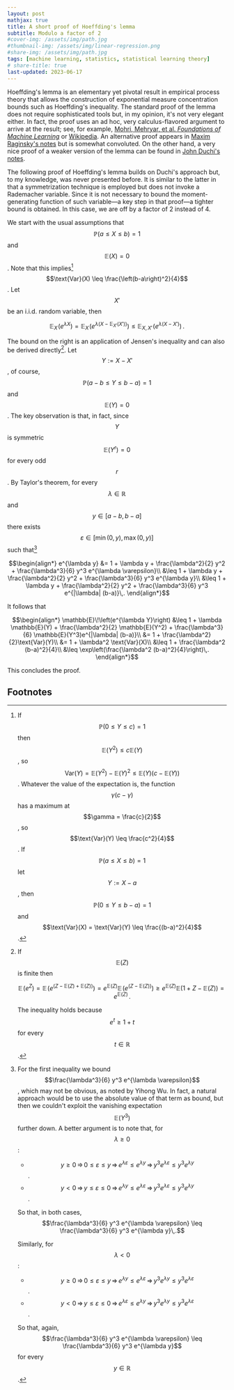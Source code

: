 ```yaml
---
layout: post
mathjax: true
title: A short proof of Hoeffding's lemma
subtitle: Modulo a factor of 2 
#cover-img: /assets/img/path.jpg
#thumbnail-img: /assets/img/linear-regression.png
#share-img: /assets/img/path.jpg
tags: [machine learning, statistics, statistical learning theory]
# share-title: true
last-updated: 2023-06-17
---
```


Hoeffding's lemma is an elementary yet pivotal result in empirical process theory that allows the construction of exponential measure concentration bounds such as Hoeffding's inequality. The standard proof of the lemma does not require sophisticated tools but, in my opinion, it's not very elegant either. In fact, the proof uses an ad hoc, very calculus-flavored argument to arrive at the result; see, for example, [Mohri, Mehryar, et al. *Foundations of Machine Learning*](https://mitpress.ublish.com/ebook/foundations-of-machine-learning--2-preview/7093/437) or [Wikipedia](https://www.wikiwand.com/en/Hoeffding's_lemma). An alternative proof appears in [Maxim Raginsky's notes](http://maxim.ece.illinois.edu/teaching/fall14/notes/concentration.pdf) but is somewhat convoluted. On the other hand, a very nice proof of a weaker version of the lemma can be found in [John Duchi's notes](http://cs229.stanford.edu/extra-notes/hoeffding.pdf).

The following proof of Hoeffding's lemma builds on Duchi's approach but, to my knowledge, was never presented before. It is similar to the latter in that a symmetrization technique is employed but does not invoke a Rademacher variable. Since it is not necessary to bound the moment-generating function of such variable—a key step in that proof—a tighter bound is obtained. In this case, we are off by a factor of 2 instead of 4.

We start with the usual assumptions that $$\mathbb{P}(a \leq X \leq b) = 1$$ and $$\mathbb{E}(X) = 0$$. Note that this implies[^1] $$\text{Var}(X) \leq \frac{\left(b-a\right)^2}{4}$$. Let $$X'$$ be an i.i.d. random variable, then

$$\mathbb{E}_X\!\left(e^{\lambda X}\right) = \mathbb{E}_X\!\left(e^{\lambda (X - \mathbb{E}_{X'}(X'))}\right) \leq \mathbb{E}_{X, X'}\!\left(e^{\lambda (X - X')}\right)\,.$$

The bound on the right is an application of Jensen's inequality and can also be derived directly[^2]. Let $$Y := X - X'$$, of course, $$\mathbb{P}(a-b \leq Y \leq b-a) = 1$$ and $$\mathbb{E}(Y) = 0$$. The key observation is that, in fact, since $$Y$$ is symmetric $$\mathbb{E}(Y^r) = 0$$ for every odd $$r$$. By Taylor's theorem, for every $$\lambda \in \mathbb{R}$$ and $$y \in [a-b, b-a]$$ there exists $$\varepsilon \in [\min(0, y), \max(0, y)]$$ such that[^3]

$$\begin{align*}
e^{\lambda y} &= 1 + \lambda y + \frac{\lambda^2}{2} y^2 + \frac{\lambda^3}{6} y^3 e^{\lambda \varepsilon}\\
&\leq 1 + \lambda y + \frac{\lambda^2}{2} y^2 + \frac{\lambda^3}{6} y^3 e^{\lambda y}\\
&\leq 1 + \lambda y + \frac{\lambda^2}{2} y^2 + \frac{\lambda^3}{6} y^3 e^{|\lambda| (b-a)}\,.
\end{align*}$$

It follows that

$$\begin{align*}
\mathbb{E}\!\left(e^{\lambda Y}\right) &\leq 1 + \lambda \mathbb{E}(Y) + \frac{\lambda^2}{2} \mathbb{E}(Y^2) + \frac{\lambda^3}{6} \mathbb{E}(Y^3)e^{|\lambda| (b-a)}\\
&= 1 + \frac{\lambda^2}{2}\text{Var}(Y)\\
&= 1 + \lambda^2 \text{Var}(X)\\
&\leq 1 + \frac{\lambda^2 (b-a)^2}{4}\\
&\leq \exp\left(\frac{\lambda^2 (b-a)^2}{4}\right)\,.
\end{align*}$$

This concludes the proof.

## Footnotes

<p></p>

[^1]: If $$\mathbb{P}(0 \leq Y \leq c) = 1$$ then $$\mathbb{E}(Y^2) \leq c\mathbb{E}(Y)$$, so $$\text{Var}(Y) = \mathbb{E}(Y^2) - \mathbb{E}(Y)^2 \leq \mathbb{E}(Y)(c - \mathbb{E}(Y))$$. Whatever the value of the expectation is, the function $$\gamma(c-\gamma)$$ has a maximum at $$\gamma = \frac{c}{2}$$, so $$\text{Var}(Y) \leq \frac{c^2}{4}$$. If $$\mathbb{P}(a \leq X \leq b) = 1$$ let $$Y := X - a$$, then $$\mathbb{P}(0 \leq Y \leq b-a) = 1$$ and $$\text{Var}(X) = \text{Var}(Y) \leq \frac{(b-a)^2}{4}$$.

[^2]: If $$\mathbb{E}(Z)$$ is finite then

    $$\mathbb{E}\!\left(e^Z\right) = \mathbb{E}\!\left(e^{(Z-\mathbb{E}(Z)+\mathbb{E}(Z))}\right) = e^{\mathbb{E}(Z)}\mathbb{E}\!\left(e^{(Z-\mathbb{E}(Z))}\right) \geq e^{\mathbb{E}(Z)}\mathbb{E}(1 + Z - \mathbb{E}(Z)) = e^{\mathbb{E}(Z)}\,.$$

    The inequality holds because $$e^t \geq 1+t$$ for every $$t \in \mathbb{R}$$.

[^3]: For the first inequality we bound $$\frac{\lambda^3}{6} y^3 e^{\lambda \varepsilon}$$, which may not be obvious, as noted by Yihong Wu. In fact, a natural approach would be to use the absolute value of that term as bound, but then we couldn't exploit the vanishing expectation $$\mathbb{E}(Y^3)$$ further down. A better argument is to note that, for $$\lambda \geq 0$$:
    - $$y \geq 0 \, \Rightarrow \, 0 \leq \varepsilon \leq y \, \Rightarrow \, e^{\lambda \varepsilon} \leq e^{\lambda y} \, \Rightarrow \, y^3 e^{\lambda \varepsilon} \leq y^3 e^{\lambda y}$$.
    - $$y < 0 \, \Rightarrow \, y \leq \varepsilon \leq 0 \, \Rightarrow \, e^{\lambda y} \leq e^{\lambda \varepsilon} \, \Rightarrow \, y^3 e^{\lambda \varepsilon} \leq y^3 e^{\lambda y}$$.

    So that, in both cases,
    $$\frac{\lambda^3}{6} y^3 e^{\lambda \varepsilon} \leq \frac{\lambda^3}{6} y^3 e^{\lambda y}\,.$$

    Similarly, for $$\lambda < 0$$:
    - $$y \geq 0 \, \Rightarrow \, 0 \leq \varepsilon \leq y \, \Rightarrow \, e^{\lambda y} \leq e^{\lambda \varepsilon} \, \Rightarrow \, y^3 e^{\lambda y} \leq y^3 e^{\lambda \varepsilon}$$.
    - $$y < 0 \, \Rightarrow \, y \leq \varepsilon \leq 0 \, \Rightarrow \, e^{\lambda \varepsilon} \leq e^{\lambda y} \, \Rightarrow \, y^3 e^{\lambda y} \leq y^3 e^{\lambda \varepsilon}$$.

    So that, again,
    $$\frac{\lambda^3}{6} y^3 e^{\lambda \varepsilon} \leq \frac{\lambda^3}{6} y^3 e^{\lambda y}$$
    for every $$y \in \mathbb{R}$$.
